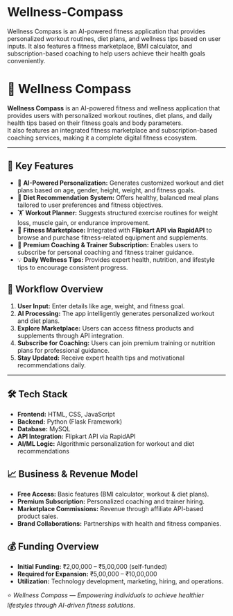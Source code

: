 # Wellness-Compass
Wellness Compass is an AI-powered fitness application that provides personalized workout routines, diet plans, and wellness tips based on user inputs. It also features a fitness marketplace, BMI calculator, and subscription-based coaching to help users achieve their health goals conveniently.

# 🧭 Wellness Compass

**Wellness Compass** is an AI-powered fitness and wellness application that provides users with personalized workout routines, diet plans, and daily health tips based on their fitness goals and body parameters.  
It also features an integrated fitness marketplace and subscription-based coaching services, making it a complete digital fitness ecosystem.

---

## 🌟 Key Features
- 🧠 **AI-Powered Personalization:** Generates customized workout and diet plans based on age, gender, height, weight, and fitness goals.  
- 🥗 **Diet Recommendation System:** Offers healthy, balanced meal plans tailored to user preferences and fitness objectives.  
- 🏋️ **Workout Planner:** Suggests structured exercise routines for weight loss, muscle gain, or endurance improvement.  
- 🛒 **Fitness Marketplace:** Integrated with **Flipkart API via RapidAPI** to browse and purchase fitness-related equipment and supplements.  
- 💬 **Premium Coaching & Trainer Subscription:** Enables users to subscribe for personal coaching and fitness trainer guidance.  
- 💡 **Daily Wellness Tips:** Provides expert health, nutrition, and lifestyle tips to encourage consistent progress. 

## 🧩 Workflow Overview
1. **User Input:** Enter details like age, weight, and fitness goal.  
2. **AI Processing:** The app intelligently generates personalized workout and diet plans.  
3. **Explore Marketplace:** Users can access fitness products and supplements through API integration.  
4. **Subscribe for Coaching:** Users can join premium training or nutrition plans for professional guidance.  
5. **Stay Updated:** Receive expert health tips and motivational recommendations daily.

---

## 🛠️ Tech Stack
- **Frontend:** HTML, CSS, JavaScript  
- **Backend:** Python (Flask Framework)  
- **Database:** MySQL  
- **API Integration:** Flipkart API via RapidAPI  
- **AI/ML Logic:** Algorithmic personalization for workout and diet recommendations  

## 📈 Business & Revenue Model
- **Free Access:** Basic features (BMI calculator, workout & diet plans).  
- **Premium Subscription:** Personalized coaching and trainer hiring.  
- **Marketplace Commissions:** Revenue through affiliate API-based product sales.  
- **Brand Collaborations:** Partnerships with health and fitness companies.


## 💰 Funding Overview
- **Initial Funding:** ₹2,00,000 – ₹5,00,000 (self-funded)  
- **Required for Expansion:** ₹5,00,000 – ₹10,00,000  
- **Utilization:** Technology development, marketing, hiring, and operations.


⭐ *Wellness Compass — Empowering individuals to achieve healthier lifestyles through AI-driven fitness solutions.*
